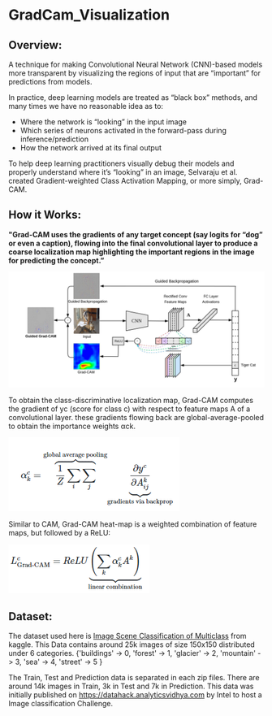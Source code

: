 # GradCam_Visualization

## Overview:
A technique for making Convolutional Neural Network (CNN)-based models more transparent by visualizing the regions of input that are “important” for predictions from models.

In practice, deep learning models are treated as “black box” methods, and many times we have no reasonable idea as to:

- Where the network is “looking” in the input image
- Which series of neurons activated in the forward-pass during inference/prediction
- How the network arrived at its final output

To help deep learning practitioners visually debug their models and properly understand where it’s “looking” in an image, Selvaraju et al. created Gradient-weighted Class Activation Mapping, or more simply, Grad-CAM.

## How it Works:
**"Grad-CAM uses the gradients of any target concept (say logits for “dog” or even a caption), flowing into the final convolutional layer to produce a coarse localization map highlighting the important regions in the image for predicting the concept.”**

![Image of GradCam](https://github.com/janmejaybhoi/GradCam_Visualization/blob/main/img/1%20hHPn81BbKEl7xDsHr5aSIA.jpg)

To obtain the class-discriminative localization map, Grad-CAM computes the gradient of yc (score for class c) with respect to feature maps A of a convolutional layer. these gradients flowing back are global-average-pooled to obtain the importance weights αck.

![Image of GradCam](https://github.com/janmejaybhoi/GradCam_Visualization/blob/main/img/1%20ATzleTWhhnC9kvSb4GStow.png)


Similar to CAM, Grad-CAM heat-map is a weighted combination of feature maps, but followed by a ReLU:

![Image of GradCam](https://github.com/janmejaybhoi/GradCam_Visualization/blob/main/img/1%20EagKCAdsdKHwSSvZwdDuww.png)


## Dataset:
The dataset used here is  [Image Scene Classification of Multiclass](https://www.kaggle.com/puneet6060/intel-image-classification) from kaggle.
This Data contains around 25k images of size 150x150 distributed under 6 categories.
{'buildings' -> 0,
'forest' -> 1,
'glacier' -> 2,
'mountain' -> 3,
'sea' -> 4,
'street' -> 5 }

The Train, Test and Prediction data is separated in each zip files. There are around 14k images in Train, 3k in Test and 7k in Prediction.
This data was initially published on https://datahack.analyticsvidhya.com by Intel to host a Image classification Challenge.
